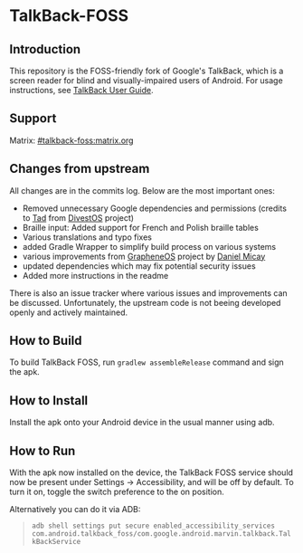 # TalkBack-FOSS

## Introduction

This repository is the FOSS-friendly fork of Google's TalkBack, which is a screen
reader for blind and visually-impaired users of Android. For usage instructions,
see [TalkBack User Guide](https://support.google.com/accessibility/android/answer/6283677?hl=en).

## Support

Matrix: [#talkback-foss:matrix.org](https://matrix.to/#/#talkback-foss:matrix.org)

## Changes from upstream

All changes are in the commits log. Below are the most important ones:

* Removed unnecessary Google dependencies and permissions (credits to [Tad](https://github.com/SkewedZeppelin) from [DivestOS](https://github.com/Divested-Mobile/talkback/) project)
* Braille input: Added support for French and Polish braille tables
* Various translations and typo fixes
* added Gradle Wrapper to simplify build process on various systems
* various improvements from [GrapheneOS](https://github.com/GrapheneOS/talkback) project by [Daniel Micay](https://github.com/thestinger)
* updated dependencies which may fix potential security issues
* Added more instructions in the readme

There is also an issue tracker where various issues and improvements can be discussed. Unfortunately, the upstream code is not beeing developed openly and actively maintained.

## How to Build

To build TalkBack FOSS, run `gradlew assembleRelease` command and sign the apk.

## How to Install

Install the apk onto your Android device in the usual manner using adb.

## How to Run

With the apk now installed on the device, the TalkBack FOSS service should now be
present under Settings -> Accessibility, and will be off by default. To turn it
on, toggle the switch preference to the on position.

Alternatively you can do it via ADB:

> `adb shell settings put secure enabled_accessibility_services com.android.talkback_foss/com.google.android.marvin.talkback.TalkBackService`

